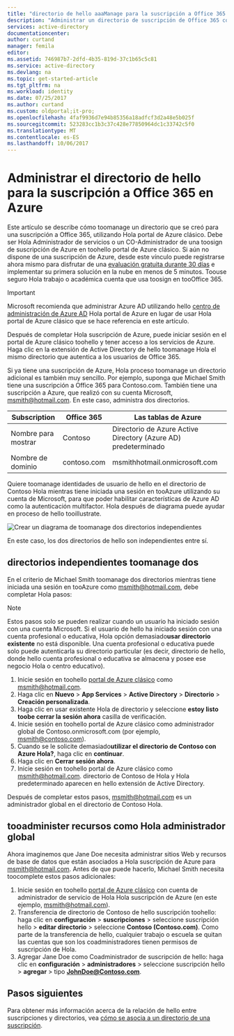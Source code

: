 ```yaml
---
title: "directorio de hello aaaManage para la suscripción a Office 365 en Azure | Documentos de Microsoft"
description: "Administrar un directorio de suscripción de Office 365 con Azure Active Directory y Hola portal de Azure clásico"
services: active-directory
documentationcenter: 
author: curtand
manager: femila
editor: 
ms.assetid: 746987b7-2dfd-4b35-819d-37c1b65c5c81
ms.service: active-directory
ms.devlang: na
ms.topic: get-started-article
ms.tgt_pltfrm: na
ms.workload: identity
ms.date: 07/25/2017
ms.author: curtand
ms.custom: oldportal;it-pro;
ms.openlocfilehash: 4faf9936d7e94b85356a18adfcf3d2a48e5b025f
ms.sourcegitcommit: 523283cc1b3c37c428e77850964dc1c33742c5f0
ms.translationtype: MT
ms.contentlocale: es-ES
ms.lasthandoff: 10/06/2017
---
```

# <a name="manage-hello-directory-for-your-office-365-subscription-in-azure"></a>Administrar el directorio de hello para la suscripción a Office 365 en Azure
Este artículo se describe cómo toomanage un directorio que se creó para una suscripción a Office 365, utilizando Hola portal de Azure clásico. Debe ser Hola Administrador de servicios o un CO-Administrador de una toosign de suscripción de Azure en toohello portal de Azure clásico. Si aún no dispone de una suscripción de Azure, desde este vínculo puede registrarse ahora mismo para disfrutar de una [evaluación gratuita durante 30 días](https://azure.microsoft.com/trial/get-started-active-directory/) e implementar su primera solución en la nube en menos de 5 minutos. Toouse seguro Hola trabajo o académica cuenta que usa toosign en tooOffice 365.

> [!IMPORTANT]
> Microsoft recomienda que administrar Azure AD utilizando hello [centro de administración de Azure AD](https://aad.portal.azure.com) Hola portal de Azure en lugar de usar Hola portal de Azure clásico que se hace referencia en este artículo.

Después de completar Hola suscripción de Azure, puede iniciar sesión en el portal de Azure clásico toohello y tener acceso a los servicios de Azure. Haga clic en la extensión de Active Directory de hello toomanage Hola el mismo directorio que autentica a los usuarios de Office 365.

Si ya tiene una suscripción de Azure, Hola proceso toomanage un directorio adicional es también muy sencillo. Por ejemplo, suponga que Michael Smith tiene una suscripción a Office 365 para Contoso.com. También tiene una suscripción a Azure, que realizó con su cuenta Microsoft, msmith@hotmail.com. En este caso, administra dos directorios.

| Subscription | Office 365 | Las tablas de Azure |
| --- | --- | --- |
|   Nombre para mostrar |Contoso |Directorio de Azure Active Directory (Azure AD) predeterminado |
|   Nombre de dominio |contoso.com |msmithhotmail.onmicrosoft.com |

Quiere toomanage identidades de usuario de hello en el directorio de Contoso Hola mientras tiene iniciada una sesión en tooAzure utilizando su cuenta de Microsoft, para que poder habilitar características de Azure AD como la autenticación multifactor. Hola después de diagrama puede ayudar en proceso de hello tooillustrate.

![Crear un diagrama de toomanage dos directorios independientes](./media/active-directory-manage-o365-subscription/AAD_O365_03.png)

En este caso, los dos directorios de hello son independientes entre sí.

## <a name="toomanage-two-independent-directories"></a>directorios independientes toomanage dos
En el criterio de Michael Smith toomanage dos directorios mientras tiene iniciada una sesión en tooAzure como msmith@hotmail.com, debe completar Hola pasos:

> [!NOTE]
> Estos pasos solo se pueden realizar cuando un usuario ha iniciado sesión con una cuenta Microsoft. Si el usuario de hello ha iniciado sesión con una cuenta profesional o educativa, Hola opción demasiado**usar directorio existente** no está disponible. Una cuenta profesional o educativa puede solo puede autenticarla su directorio particular (es decir, directorio de hello, donde hello cuenta profesional o educativa se almacena y posee ese negocio Hola o centro educativo).
>
>

1. Inicie sesión en toohello [portal de Azure clásico](https://manage.windowsazure.com) como msmith@hotmail.com.
2. Haga clic en **Nuevo** > **App Services** > **Active Directory** > **Directorio** > **Creación personalizada**.
3. Haga clic en usar existente Hola de directorio y seleccione **estoy listo toobe cerrar la sesión ahora** casilla de verificación.
4. Inicie sesión en toohello portal de Azure clásico como administrador global de Contoso.onmicrosoft.com (por ejemplo, msmith@contoso.com).
5. Cuando se le solicite demasiado**utilizar el directorio de Contoso con Azure Hola?**, haga clic en **continuar**.
6. Haga clic en **Cerrar sesión ahora**.
7. Inicie sesión en toohello portal de Azure clásico como msmith@hotmail.com. directorio de Contoso de Hola y Hola predeterminado aparecen en hello extensión de Active Directory.

Después de completar estos pasos, msmith@hotmail.com es un administrador global en el directorio de Contoso Hola.

## <a name="tooadminister-resources-as-hello-global-admin"></a>tooadminister recursos como Hola administrador global
Ahora imaginemos que Jane Doe necesita administrar sitios Web y recursos de base de datos que están asociados a Hola suscripción de Azure para msmith@hotmail.com. Antes de que puede hacerlo, Michael Smith necesita toocomplete estos pasos adicionales:

1. Inicie sesión en toohello [portal de Azure clásico](https://manage.windowsazure.com) con cuenta de administrador de servicio de Hola Hola suscripción de Azure (en este ejemplo, msmith@hotmail.com).
2. Transferencia de directorio de Contoso de hello suscripción toohello: haga clic en **configuración** > **suscripciones** > seleccione suscripción hello > **editar directorio** > seleccione **Contoso (Contoso.com)**. Como parte de la transferencia de hello, cualquier trabajo o escuela se quitan las cuentas que son los coadministradores tienen permisos de suscripción de Hola.
3. Agregar Jane Doe como Coadministrador de suscripción de hello: haga clic en **configuración** > **administradores** > seleccione suscripción hello > **agregar** > tipo **JohnDoe@Contoso.com**.

## <a name="next-steps"></a>Pasos siguientes
Para obtener más información acerca de la relación de hello entre suscripciones y directorios, vea [cómo se asocia a un directorio de una suscripción](active-directory-how-subscriptions-associated-directory.md).
